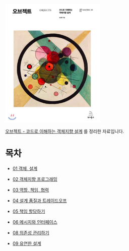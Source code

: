<img src="./image/800x0.jpeg" width="300" />

[오브젝트 - 코드로 이해하는 객체지향 설계](http://www.yes24.com/Product/Goods/74219491?OzSrank=1) 를 정리한 자료입니다.



# 목차

* [01 객체, 설계](https://github.com/binghe819/TIL/blob/master/OOP/%EC%98%A4%EB%B8%8C%EC%A0%9D%ED%8A%B8/01%20%EA%B0%9D%EC%B2%B4,%20%EC%84%A4%EA%B3%84.md)
* [02 객체지향 프로그래밍](https://github.com/binghe819/TIL/blob/master/OOP/%EC%98%A4%EB%B8%8C%EC%A0%9D%ED%8A%B8/02%20%EA%B0%9D%EC%B2%B4%EC%A7%80%ED%96%A5%20%ED%94%84%EB%A1%9C%EA%B7%B8%EB%9E%98%EB%B0%8D.md)
* [03 역할, 책임, 협력](https://github.com/binghe819/TIL/blob/master/OOP/%EC%98%A4%EB%B8%8C%EC%A0%9D%ED%8A%B8/03%20%EC%97%AD%ED%95%A0,%20%EC%B1%85%EC%9E%84,%20%ED%98%91%EB%A0%A5.md)
* [04 설계 품질과 트레이드오프](https://github.com/binghe819/TIL/blob/master/OOP/%EC%98%A4%EB%B8%8C%EC%A0%9D%ED%8A%B8/04%20%EC%84%A4%EA%B3%84%20%ED%92%88%EC%A7%88%EA%B3%BC%20%ED%8A%B8%EB%A0%88%EC%9D%B4%EB%93%9C%EC%98%A4%ED%94%84.pdf)
* [05 책임 할당하기](https://github.com/binghe819/TIL/blob/master/OOP/%EC%98%A4%EB%B8%8C%EC%A0%9D%ED%8A%B8/05%20%EC%B1%85%EC%9E%84%20%ED%95%A0%EB%8B%B9%ED%95%98%EA%B8%B0.md)
* [06 메시지와 인터페이스](https://github.com/binghe819/TIL/blob/master/OOP/%EC%98%A4%EB%B8%8C%EC%A0%9D%ED%8A%B8/06%20%EB%A9%94%EC%8B%9C%EC%A7%80%EC%99%80%20%EC%9D%B8%ED%84%B0%ED%8E%98%EC%9D%B4%EC%8A%A4.md)

* [08 의존성 관리하기](https://github.com/binghe819/TIL/blob/master/OOP/%EC%98%A4%EB%B8%8C%EC%A0%9D%ED%8A%B8/08%20%EC%9D%98%EC%A1%B4%EC%84%B1%20%EA%B4%80%EB%A6%AC%ED%95%98%EA%B8%B0.md)

* [09 유연한 설계]()

